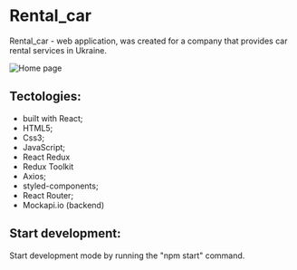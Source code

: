# Rental_car

Rental_car - web application, was created for a company that provides car
rental services in Ukraine.

<img src="./assets/car.png" alt="Home page">

## Tectologies:

- built with React;
- HTML5;
- Css3;
- JavaScript;
- React Redux
- Redux Toolkit
- Axios;
- styled-components;
- React Router;
- Mockapi.io (backend)

## Start development:

Start development mode by running the "npm start" command.
